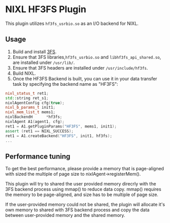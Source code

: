 # NIXL HF3FS Plugin

This plugin utilizes `hf3fs_usrbio.so` as an I/O backend for NIXL.

## Usage
1. Build and install [3FS](https://github.com/deepseek-ai/3FS/).
2. Ensure that 3FS libraries,`hf3fs_usrbio.so` and `libhf3fs_api_shared.so`, are installed under `/usr/lib/`.
3. Ensure that 3FS headers are installed under `/usr/include/hf3fs`.
4. Build NIXL.
5. Once the HF3FS Backend is built, you can use it in your data transfer task by specifying the backend name as "HF3FS":

```cpp
nixl_status_t ret1;
std::string ret_s1;
nixlAgentConfig cfg(true);
nixl_b_params_t init1;
nixl_mem_list_t mems1;
nixlBackendH      *hf3fs;
nixlAgent A1(agent1, cfg);
ret1 = A1.getPluginParams("HF3FS", mems1, init1);
assert (ret1 == NIXL_SUCCESS);
ret1 = A1.createBackend("HF3FS", init1, hf3fs);
...
```

## Performance tuning
To get the best performance, please provide a memory that is page-aligned with sized the multiple 
of page size to nixlAgent->registerMem().

This plugin will try to shared the user provided memory direcrly with the 3FS backend process 
using mmap() to reduce data copy. mmap() requires the memory to be page-aligned, and size has to be multiple of page size.

If the user-provided memory could not be shared, the plugin will allocate it's own memory to shared with 3FS backend process
and copy the data between user-provided memory and the shared memory.

